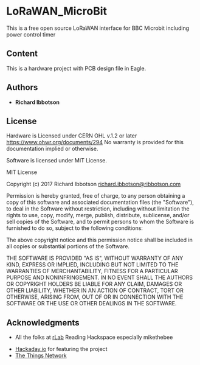 # LoRaWAN_MicroBit
This is a free open source LoRaWAN interface for BBC Microbit including power control timer

## Content

This is a hardware project with PCB design file in Eagle. 



## Authors

* **Richard Ibbotson**  



## License

Hardware is Licensed under CERN OHL v.1.2 or later https://www.ohwr.org/documents/294 No warranty is provided for this documentation implied or otherwise.

Software is licensed under MIT License.

MIT License

Copyright (c) 2017 Richard Ibbotson
richard.ibbotson@ribbotson.com

Permission is hereby granted, free of charge, to any person obtaining a copy
of this software and associated documentation files (the "Software"), to deal
in the Software without restriction, including without limitation the rights
to use, copy, modify, merge, publish, distribute, sublicense, and/or sell
copies of the Software, and to permit persons to whom the Software is
furnished to do so, subject to the following conditions:

The above copyright notice and this permission notice shall be included in all
copies or substantial portions of the Software.

THE SOFTWARE IS PROVIDED "AS IS", WITHOUT WARRANTY OF ANY KIND, EXPRESS OR
IMPLIED, INCLUDING BUT NOT LIMITED TO THE WARRANTIES OF MERCHANTABILITY,
FITNESS FOR A PARTICULAR PURPOSE AND NONINFRINGEMENT. IN NO EVENT SHALL THE
AUTHORS OR COPYRIGHT HOLDERS BE LIABLE FOR ANY CLAIM, DAMAGES OR OTHER
LIABILITY, WHETHER IN AN ACTION OF CONTRACT, TORT OR OTHERWISE, ARISING FROM,
OUT OF OR IN CONNECTION WITH THE SOFTWARE OR THE USE OR OTHER DEALINGS IN THE
SOFTWARE.


## Acknowledgments

* All the folks at [rLab](http://www.rlab.org.uk) Reading Hackspace especially mikethebee
+ [Hackaday.io](https://hackaday.io/project/12164-just-do-iot) for featuring the project
+ [The Things Network](https://www.thethingsnetwork.org/)


